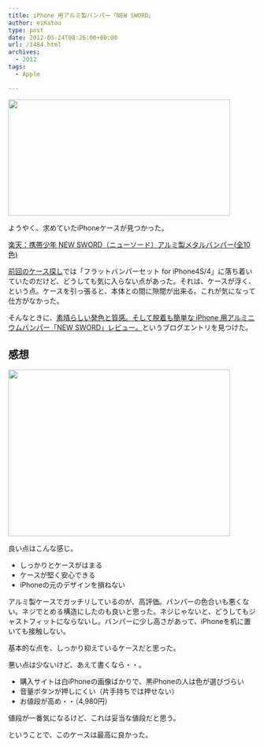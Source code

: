 ```yaml
---
title: iPhone 用アルミ製バンパー「NEW SWORD」
author: eiKatou
type: post
date: 2012-05-24T08:26:00+00:00
url: /1484.html
archives:
  - 2012
tags:
  - Apple

---
```

[<img src="http://eikatou.net/blog/wp-content/blog/uploads/2012/05/20120524b.jpg" alt="" title="20120524b" width="450" height="236" class="alignnone size-full wp-image-1488" srcset="/uploads/2012/05/20120524b.jpg 450w, /blog/uploads/2012/05/20120524b-300x157.jpg 300w" sizes="(max-width: 450px) 100vw, 450px" />][1]
  
ようやく、求めていたiPhoneケースが見つかった。
  
[楽天：携帯少年 NEW SWORD（ニューソード）アルミ製メタルバンパー(全10色)][2]

[前回のケース探し][3]では「フラットバンパーセット for iPhone4S/4」に落ち着いていたのだけど、どうしても気に入らない点があった。それは、ケースが浮く、という点。ケースを引っ張ると、本体との間に隙間が出来る。これが気になって仕方がなかった。

そんなときに、[素晴らしい発色と質感。そして脱着も簡単な iPhone 用アルミニウムバンパー「NEW SWORD」レビュー。][4]というブログエントリを見つけた。

## 感想

[<img src="http://eikatou.net/blog/wp-content/blog/uploads/2012/05/20120524a.jpg" alt="" title="20120524a" width="450" height="338" class="alignnone size-full wp-image-1485" srcset="/uploads/2012/05/20120524a.jpg 450w, /blog/uploads/2012/05/20120524a-300x225.jpg 300w, /blog/uploads/2012/05/20120524a-399x300.jpg 399w" sizes="(max-width: 450px) 100vw, 450px" />][5]

良い点はこんな感じ。

  * しっかりとケースがはまる
  * ケースが堅く安心できる
  * iPhoneの元のデザインを損ねない

アルミ製ケースでガッチリしているのが、高評価。バンパーの色合いも悪くない。ネジでとめる構造にしたのも良いと思った。ネジじゃないと、どうしてもジャストフィットにならないし。バンパーに少し高さがあって、iPhoneを机に置いても接触しない。
  
基本的な点を、しっかり抑えているケースだと思った。 

悪い点は少ないけど、あえて書くなら・・。

  * 購入サイトは白iPhoneの画像ばかりで、黒iPhoneの人は色が選びづらい
  * 音量ボタンが押しにくい（片手持ちでは押せない）
  * お値段が高め・・（4,980円）

値段が一番気になるけど、これは妥当な値段だと思う。 

ということで、このケースは最高に良かった。

 [1]: http://eikatou.net/blog/wp-content/blog/uploads/2012/05/20120524b.jpg
 [2]: http://item.rakuten.co.jp/eco-return/newsword_4case/
 [3]: http://eikatou.net/blog/2012/05/iphone-case/
 [4]: http://www.donpy.net/standard-entry/review_2/15835.html
 [5]: http://eikatou.net/blog/wp-content/blog/uploads/2012/05/20120524a.jpg
